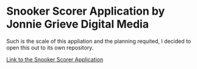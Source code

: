# Snooker Scorer Application by Jonnie Grieve Digital Media

Such is the scale of this appliation and the planning requited, I decided to open this out to its own repository.

[Link to the Snooker Scorer Application](https://projects.jonniegrieve.co.uk/snooker_scorer)